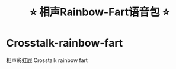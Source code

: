 <h1 align="center">
 ⭐️ 相声Rainbow-Fart语音包 ⭐️ 
</h1>

# Crosstalk-rainbow-fart
相声彩虹屁 Crosstalk rainbow fart
